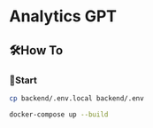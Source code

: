 # Analytics GPT

## 🛠️How To
### 🏃Start
```bash
cp backend/.env.local backend/.env

docker-compose up --build
```
